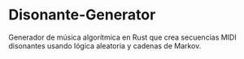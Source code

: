 # Disonante-Generator
Generador de música algorítmica en Rust que crea secuencias MIDI disonantes usando lógica aleatoria y cadenas de Markov.
